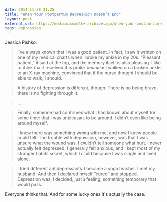 ```yaml
---
date: 2014-11-28 21:25
title: "When Your Postpartum Depression Doesn’t End"
layout: post
external_url: https://medium.com/the-archipelago/when-your-postpartum-depression-doesnt-end-61d82dbca0d6
tags: depression
---
```


Jessica Pishko:

>I’ve always known that I was a good patient. In fact, I saw it written on one of my medical charts when I broke my ankle in my 20s. “Pleasant patient,” it said at the top, and the memory itself is also pleasing. I like to think that I received this praise because I walked on a broken ankle to an X-ray machine, convinced that if the nurse thought I should be able to walk, I should.

>A history of depression is different, though. There is no being brave, there is no fighting through it.

>…

>Finally, someone had confirmed what I had known about myself for some time: that I was unpleasant to be around. I didn’t even like being around myself.

>I knew there was something wrong with me, and now I knew people could tell. The trouble with depression, however, was that I was unsure what the wound was. I couldn’t tell someone what hurt. I never actually felt depressed; I generally felt anxious, and I kept most of my stranger habits secret, which I could because I was single and lived alone.

>I tried different antidepressants. I became a yoga teacher. I met my husband. And then I declared myself “cured” and stopped. Depression was, I decided, just a feeling, something temporary that would pass.

Everyone thinks that. And for some lucky ones it's actually the case.

